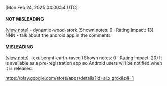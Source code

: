 [Mon Feb 24, 2025 04:06:54 UTC] 

#### NOT MISLEADING

[[view note]](https://x.com/i/birdwatch/n/1893886235522814345) - dynamic-wood-stork (Shown notes: 0 · Rating impact: 13)
NNN - talk about the android app in the comments

#### MISLEADING

[[view note]](https://x.com/i/birdwatch/n/1893881272998781348) - exuberant-earth-raven (Shown notes: 0 · Rating impact: 20)
It is available as a pre-registration app so Android users will be notified when it is released. 

https://play.google.com/store/apps/details?id=ai.x.grok&pli=1
